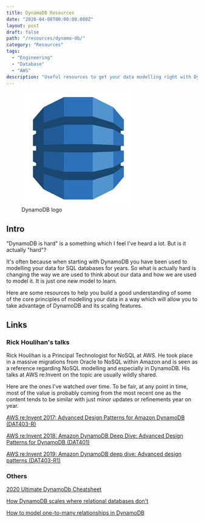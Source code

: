 ```yaml
---
title: DynamoDB Resources
date: "2020-04-08T00:00:00.000Z"
layout: post
draft: false
path: "/resources/dynamo-db/"
category: "Resources"
tags:
  - "Engineering"
  - "Database"
  - "AWS"
description: "Useful resources to get your data modelling right with DynamoDB."
---
```


<figure class="float-left" style="width: 300px">
  <img src="./dynamodb-logo.jpg" alt="DynamoDB logo">
  <figcaption>DynamoDB logo</figcaption>
</figure>

## Intro

"DynamoDB is hard" is a something which I feel I've heard a lot. But is it actually "hard"?

It's often because when starting with DynamoDB you have been used to modelling your data for SQL databases for years. So what is actually hard is changing the way we are used to think about our data and how we are used to model it. It is just one new model to learn.

Here are some resources to help you build a good understanding of some of the core principles of modelling your data in a way which will allow you to take advantage of DynamoDB and its scaling features.

## Links

### Rick Houlihan's talks

Rick Houlihan is a Principal Technologist for NoSQL at AWS. He took place in a massive migrations from Oracle to NoSQL within Amazon and is seen as a reference regarding NoSQL modelling and especially in DynamoDB. His talks at AWS re:Invent on the topic are usually wildly shared.

Here are the ones I've watched over time. To be fair, at any point in time, most of the value is probably coming from the most recent one as the content tends to be similar with just minor updates or refinements year on year.

[AWS re:Invent 2017: Advanced Design Patterns for Amazon DynamoDB (DAT403-R)](https://www.youtube.com/watch?v=jzeKPKpucS0)

[AWS re:Invent 2018: Amazon DynamoDB Deep Dive: Advanced Design Patterns for DynamoDB (DAT401)](https://www.youtube.com/watch?v=HaEPXoXVf2k)

[AWS re:Invent 2019: Amazon DynamoDB deep dive: Advanced design patterns (DAT403-R1)](https://www.youtube.com/watch?v=HaEPXoXVf2k)

### Others

[2020 Ultimate DynamoDb Cheatsheet](https://www.freecodecamp.org/news/ultimate-dynamodb-2020-cheatsheet/)

[How DynamoDB scales where relational databases don't](https://www.alexdebrie.com/posts/dynamodb-no-bad-queries/)

[How to model one-to-many relationships in DynamoDB](https://www.alexdebrie.com/posts/dynamodb-one-to-many/)
